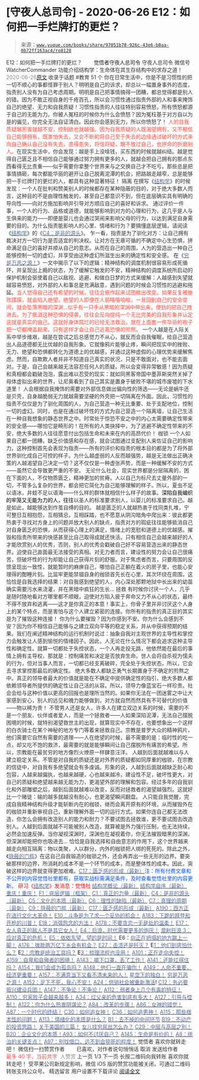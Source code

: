 # [守夜人总司令] - 2020-06-26 E12：如何把一手烂牌打的更烂？

> 来源：[`www.yuque.com/books/share/97051b78-926c-43e6-b0aa-0b72ff163ac4/ro8128`](https://www.yuque.com/books/share/97051b78-926c-43e6-b0aa-0b72ff163ac4/ro8128)

<ne-p id="520f42f3293818f927861ebbd5b15da4_p_0" data-lake-id="520f42f3293818f927861ebbd5b15da4_p_0"><ne-text id="u2ffef895" style="color: rgb(51, 51, 51);">E12：如何把一手烂牌打的更烂？</ne-text></ne-p> <ne-p id="26d530f93d53167da0915c6ac33c67b6" data-lake-id="26d530f93d53167da0915c6ac33c67b6"><ne-text id="uebff04a2" ne-fontsize="12" style="color: rgb(255, 255, 255);">原创</ne-text><ne-text id="u493d809e" ne-fontsize="14">觉悟者</ne-text><ne-text id="u1d454cb6" ne-fontsize="14">守夜人总司令</ne-text></ne-p> <ne-p id="d237c13cbbf372ae0583deb6ef297280" data-lake-id="d237c13cbbf372ae0583deb6ef297280"><ne-text id="uc40ad9ff" ne-fontsize="14" ne-bold="true" style="color: rgb(51, 51, 51);">守夜人总司令</ne-text></ne-p> <ne-p id="ef9c1bce7e122af00e29d48ceeb69e83" data-lake-id="ef9c1bce7e122af00e29d48ceeb69e83"><ne-text id="ud6b98da4" ne-fontsize="14" style="color: rgb(51, 51, 51);">微信号</ne-text><ne-text id="ufdb0fd83" ne-fontsize="14" style="color: rgb(51, 51, 51);">WatcherCommander</ne-text></ne-p> <ne-p id="a08db2b0f8eaffcc9136f66b5f3ac556" data-lake-id="a08db2b0f8eaffcc9136f66b5f3ac556"><ne-text id="u0cde5bbf" ne-fontsize="14" style="color: rgb(51, 51, 51);">功能介绍</ne-text><ne-text id="u5a9e6907" ne-fontsize="14" style="color: rgb(51, 51, 51);">结构学：生命体在其生存结构中的求存之道！</ne-text></ne-p> <ne-p id="d340e3f2d0b5c971a865fc77b40db104" data-lake-id="d340e3f2d0b5c971a865fc77b40db104"><ne-text id="u60d3caab" style="color: rgb(140, 140, 140);">2020-06-26</ne-text>[<ne-text id="u3b769590" ne-fontsize="14">原文</ne-text>](https://mp.weixin.qq.com/s?__biz=MzAxNDk1NjI2Mw==&mid=2247485371&idx=1&sn=8e848c21bdb42dbe2fb102617241b981&chksm=9b8a2433acfdad2560f3ff6bc23e4d9cee1b3ebd3e51aa48fa2b97224fe3303853cd6c664ee1&scene=27#wechat_redirect&cpage=198)</ne-p> <ne-p id="9dff2f069b770a86f97b2c652ac6459e" data-lake-id="9dff2f069b770a86f97b2c652ac6459e"><ne-text id="ua5a6f84b" style="color: rgb(51, 51, 51);">收录于话题</ne-text></ne-p> <ne-p id="0e8347fc63c71366c66dc044b9249332" data-lake-id="0e8347fc63c71366c66dc044b9249332"><ne-text id="u6bd2dec2" style="color: rgb(51, 51, 51);">#教育</ne-text></ne-p> <ne-p id="a0256524506ec19897b65014783acb22" data-lake-id="a0256524506ec19897b65014783acb22"><ne-text id="uc2bb428a" style="color: rgb(51, 51, 51);">51 个</ne-text></ne-p> <ne-p id="4f9dc3814e08738b30d12f734dad56e9" data-lake-id="4f9dc3814e08738b30d12f734dad56e9"><ne-text id="u966ca6d5" style="color: rgb(51, 51, 51);">你在日常生活中，你是不是习惯性的把一切不顺心的事都怪罪于别人？明明是自己的诉求，却总以一幅置身事外的态度，指责别人没有为自己考虑周期。明明是自己把事情搞得一团糟，都总觉得都是别人的错。因为不敢正视自身的千疮百孔，所以会习惯性通过指责外部的人和事来掩饰自己的绝望、无力和自我质疑！习惯性指责的人往往特别容易愤怒，所有愤怒都源于自己的无能为力。你被人冤枉的时候你为什么会愤怒？因为冤枉基于对方自以为是的偏见，你完全无法自证清白。因此你会感到无力，所以你愤怒了！</ne-text></ne-p> <ne-p id="b2fcc5decbe2fba471b47cf7d6ea07be" data-lake-id="b2fcc5decbe2fba471b47cf7d6ea07be"><ne-text id="u6cf97041" style="color: rgb(255, 76, 65);">人的自我质疑越厉害就越不安，控制欲也就越强。因为自我质疑的人既渴望拥有，又不相信自己能够拥有，既害怕失去，又会不断的将自己至于失去的边缘通过破坏的方式来向自己确认自己没有失去。患得患失，将信将疑，既不放过自己，也拼命的折磨别人。</ne-text><ne-text id="u2f7c2043" style="color: rgb(51, 51, 51);">在现实生活中，你会发现：越是手上没啥钱，买东西的时候就越纠结。越是觉得自己匮乏且不相信自己能够通过努力拥有更多的人，就越会把自己拥有的那点东西看得无比贵重——似乎需要你拿整个世界来与之交换自己才不吃亏。那些总是把事情搞砸，每次都能华丽的避开让自己脱离泥潭的机会，把路越走越窄，总是能够把一手烂牌打的更烂的人，都具有这种显著特征！</ne-text></ne-p> <ne-p id="65dcb416cb630ad93324e521d2fafd7f" data-lake-id="65dcb416cb630ad93324e521d2fafd7f"><ne-text id="uda657176" ne-bold="true" style="color: rgb(51, 51, 51);">隔离</ne-text></ne-p> <ne-p id="1c1c426360f6b9a7aaef54b88ae1cad9" data-lake-id="1c1c426360f6b9a7aaef54b88ae1cad9"><ne-text id="u355c7eac" style="color: rgb(51, 51, 51);">在撰写《</ne-text>[<ne-text id="ub03d39a2" style="color: rgb(87, 107, 149);">结构学</ne-text>](https://mp.weixin.qq.com/mp/appmsgalbum?action=getalbum&album_id=1318317199878225920&__biz=MzAxNDk1NjI2Mw==#wechat_redirect)<ne-text id="u8dae2a28" style="color: rgb(51, 51, 51);">》的时候发现：一个人在批判和赞美别人的时候都存在某种隐蔽的目的，对于绝大多数人而言，这种目的不是由理性触发的，甚至自己都意识不到，但在底层确实具有明确的导向性——向对方施加影响并引导对方顺应自己的喜好和诉求。</ne-text></ne-p> <ne-p id="ed785e2b0f44247a5f3284c73870c853" data-lake-id="ed785e2b0f44247a5f3284c73870c853"><ne-text id="uf67d977a" style="color: rgb(51, 51, 51);">通过评价一件事，一个人的行为、品格或道德，就能够影响到对方的心理和行为，这几乎是人与生俱来的能力——即便是婴儿也会通过哭闹来影响父母的行为，以达到满足自身需要的目的。为什么指责能影响人的心里、情绪和行为？要搞懂底层逻辑，请阅读</ne-text><ne-text id="u8950875c" style="color: rgb(0, 85, 0);">《</ne-text>[<ne-text id="u0b0866fc" style="color: rgb(87, 107, 149);">结构学</ne-text>](https://mp.weixin.qq.com/mp/appmsgalbum?action=getalbum&album_id=1318317199878225920&__biz=MzAxNDk1NjI2Mw==#wechat_redirect)<ne-text id="u5cb4b46b" style="color: rgb(0, 85, 0);">》</ne-text><ne-text id="u313991e0" style="color: rgb(51, 51, 51);">的《</ne-text>[<ne-text id="ud8928e15" style="color: rgb(87, 107, 149);">C4：是非的源头</ne-text>](http://mp.weixin.qq.com/s?__biz=MzAxNDk1NjI2Mw==&mid=2247485283&idx=1&sn=4f6374be824ea0fb148517f63cae7a95&chksm=9b8a24ebacfdadfd9bb865954cfc7b9621c1450b4c258506347b2201a04c6057c4119a1a0820&scene=21#wechat_redirect)<ne-text id="u1af860ed" style="color: rgb(51, 51, 51);">》。</ne-text></ne-p> <ne-p id="a615cc890d2fd4097367705a62efe8b7" data-lake-id="a615cc890d2fd4097367705a62efe8b7"><ne-text id="u273d9ac8" style="color: rgb(51, 51, 51);">乍一看，指责是为了驯化对方：让自己拥有裁决对方一切行为是否适宜的判决权。让对方在无章可循的不确定中心生恐惧，拼命满足自己的喜好并顺从自己的意志。从而在自己的周围，人为的营造出一种自己能够控制一切的虚幻，并享受由这种虚幻所滋生出来的确定性和安全感。</ne-text></ne-p> <ne-p id="f6a2361f66aa04a456b7ba798f3f6a22" data-lake-id="f6a2361f66aa04a456b7ba798f3f6a22"><ne-text id="u049ba089" style="color: rgb(11, 8, 96);">在</ne-text><ne-text id="ub8b9fcc6" style="color: rgb(51, 51, 51);">《</ne-text>[<ne-text id="u61969882" style="color: rgb(87, 107, 149);">穷是万恶之源！</ne-text>](http://mp.weixin.qq.com/s?__biz=MzAxNDk1NjI2Mw==&mid=2247483823&idx=1&sn=e54ebe9891b302dc0bf1815c76ccf8b7&chksm=9b8a2227acfdab31a05e273addd9159d4b8263d58d3c58bf214841c8189157519719c3427306&scene=21#wechat_redirect)<ne-text id="u63582666" style="color: rgb(51, 51, 51);">》一文中揭示了以下的逻辑：精神结构的调度机制很容易形成死循环，并呈现出上瘾的状态，为了缓解它触发的不安，精神结构的调度系统所启动的保护机制会驱使着自己以敌视、逃避、和做白日梦的方式来缓解：人越感到失望就越容易愤怒，对外部的人和事总是充满敌意，遇到问题的时候会习惯性的逃避和拖延。</ne-text><ne-text id="ufc648a7a" style="color: rgb(255, 76, 65);">当人觉得自己还有希望的时候，往往会振作起来试图做出改变。如果反复被挫败蹂躏，就会陷入绝望。绝望的人即便在人前嘻嘻哈哈，一旦回到自己的安全空间，就会坠落黑暗的深渊…似乎有一只手从黑暗的深渊中伸出来，使劲的把自己拽进去。为了抵消这种恐惧的侵袭，往往会反向提纯一个无比完美的自我形象并认定这就是真实的自己。这就好身体腐烂的已经无法救治，就在上面套一件华丽的袍子把一切都掩盖起来。只有这样才会让自己逃离恐惧的煎熬。</ne-text></ne-p> <ne-p id="8efc54ee40131d1f53e1f69525f09866" data-lake-id="8efc54ee40131d1f53e1f69525f09866"><ne-text id="u55a3874b" style="color: rgb(51, 51, 51);">一个人越是在人际关系中举步维艰，越是在尝试之后总感觉力不从心，就反而会自我催眠，给自己营造出人品道德都无比优越的自我形象。它就像鸦片能够止疼，瞬间把现实中的挫败、无力、绝望和恐惧都转化为道德上的优越感，并通过这种虚假的心理优势来缓解焦虑。然而，自欺欺人者并非不知道自己真实的状况，只是不敢面对，也不能去面对。于是，自己会越来越无法容忍任何人的质疑。所以会变得异常敏感！因为质疑和真相都会戳破泡泡，露出难以忍受的现实：就如同黑客帝国中墨菲斯突然关掉了母体虚拟出来的世界，让尼奥看到了自己其实是置身于破败不堪的城市废墟的下水道里！</ne-text></ne-p> <ne-p id="d85eab8d079b9c9e3987e29a492ae045" data-lake-id="d85eab8d079b9c9e3987e29a492ae045"><ne-text id="u269b665a" style="color: rgb(51, 51, 51);">人会根据自我掩饰的需要对外部信息做出偏向性的筛选——无论是蜗牛还是贝壳，自身越脆弱无力就越需要坚硬的外壳把一切隔离在外面。因此，习惯性的指责不仅仅是为了驯化周围的人，为自己营造一种无比重要、处于支配地位，控制一切的虚幻。同时，也是在通过破坏性的方式为自己营造一个隔离墙，让自己生活在一种自我想象的静态世界之中。时常处于惊恐不安之中的内心太需要确定性带来的安全感——哪怕它是畸形的！在所有的人类抉择中，为了逃避不确定性带来的不安，绝大多数的人往往愿意付出包括生命和未来在内的高昂代价！</ne-text></ne-p> <ne-p id="5dfec4b5184d3497d930d1a6238a2fd8" data-lake-id="5dfec4b5184d3497d930d1a6238a2fd8"><ne-text id="udf449a62" ne-bold="true" style="color: rgb(51, 51, 51);">枷锁</ne-text></ne-p> <ne-p id="726effb655a6ee5ddc4c1f969a11996b" data-lake-id="726effb655a6ee5ddc4c1f969a11996b"><ne-text id="u171dc46f" style="color: rgb(51, 51, 51);">一个人如果自己都一团糟，缺乏价值感和存在感，就会试图通过支配别人来佐证自己的影响力。这种控制首先会表现为指责——所有的评价和指责的根本目的都是为了将外部世界驯化成自己可控的样子。为什么越虚弱的人反而越强势，越是无法做出正确决策的人越渴望自己决定一切？这不仅仅是一种虚张声势，而是一种缓解不安的方式——虽然它会导致更严重的不安。</ne-text></ne-p> <ne-p id="5481a0f4c1df8539ff9e74c106ce9a73" data-lake-id="5481a0f4c1df8539ff9e74c106ce9a73"><ne-text id="u9a3d29bc" style="color: rgb(51, 51, 51);">无论什么社会，现实世界都是分层隔离的，困在下面的人，不仅物质匮乏，精神更加的贫瘠。人以自己为标尺去丈量外部的一切，不管多么复杂的世界，都会把它简化为自己能够理解的样子。所以，夏虫不足以语冰，井蛙不足以语海——什么样的群体就相信什么样子的故事。</ne-text><ne-text id="u854ddb46" style="color: rgb(0, 0, 0);">深陷自我编织的牢笼又无能为力的人，往往</ne-text><ne-text id="u0ac5c103" style="color: rgb(51, 51, 51);">以圣人的标准要求别人，以婴儿的标准要求自己。越是如此，越能够达到作茧自缚的目的。</ne-text></ne-p> <ne-p id="4c6872cdf0d904b0a553ba96e0eec884" data-lake-id="4c6872cdf0d904b0a553ba96e0eec884"><ne-text id="u9ae1101e" style="color: rgb(51, 51, 51);">越是匮乏的人就越热衷于找同类扎堆，宁可整日互相抱怨，互相猜忌，互相踩踏，也不愿意从阴沟暗角中爬出来：彼此都更热衷于寻找对方身上的问题并放大别人的缺点，指责对方的瑕疵往往能够抵消自己对自身匮乏的恐惧，从而获得心理上的满足，情绪上的宽慰和道德上的优越感。摧毁和指责所带来的快感甚至比自己取得成就还快活。只有相信自己会越来越好的人才能欣赏别人的优秀，否则，别人的优秀会戳破自己好不容易营造出来的静态世界。迫使自己直面最无法接受的真相。对无力者而言，建设性的努力会让自己很痛苦，但破坏性的行为却能让自己获得片刻的舒服。对于焦虑者而言，只要周围的反馈呈现出一致性，就能暂时的麻痹自己，哪怕自己正躺在着火的房子里，也能心安理得的酣睡片刻。比监牢更能禁锢自身的枷锁首先长在心里，其次环绕在周围，这恰恰是自我选择的结果：对自我感到绝望的人，内心深处那颗地狱中长出来的幼苗确实需要污水来浇灌，并在黑暗中疯狂的生长…</ne-text></ne-p> <ne-p id="b4be880cca2bf61393347a57fa726d59" data-lake-id="b4be880cca2bf61393347a57fa726d59"><ne-text id="u77489570" ne-bold="true" style="color: rgb(51, 51, 51);">拯救</ne-text></ne-p> <ne-p id="664969e52627b2cd52bedc044eb9e331" data-lake-id="664969e52627b2cd52bedc044eb9e331"><ne-text id="ud8bba660" style="color: rgb(51, 51, 51);">有时候你讨厌一个人，几乎是随时随地看对方哪里都不顺眼，迫使对方陷入疲于奔命又力不从心的状态，最终不得不放弃和逃离——这才是你真正的本意！事实上，你骨子里并非讨厌这个人身上的某个特点，而是害怕与这个人建立紧密的连接。你所有的指责的真正目的其实是为了摧毁这种连接！</ne-text></ne-p> <ne-p id="ecca68590c5204b851bc83021e82db6c" data-lake-id="ecca68590c5204b851bc83021e82db6c"><ne-text id="ud9186f02" style="color: rgb(51, 51, 51);">你为什么要摧毁？因为你感到不安。你为什么会感到不安？因为你不相信自己能够与之建立双向平等的稳定关系，并从中获得预期的结果。我们在阐述精神结构的运行机制时说过：抽象自我对主观世界的主导性和掌控力会触发让人感到愉悦的情绪因子。因此，人无论在什么情况下都会追求这种主导性和确定性。就算一切都处于失控状态，一个人再走投无路，他依然能在最后的事情上拥有主导权，那就是：控制痛苦和决定是否放弃生命。世人会将自杀视为懦夫的行为，但对当事人而言，一切都已经支离破碎，完全处于失控状态，所以，它会去寻求掌控那最后的确定性。</ne-text></ne-p> <ne-p id="04173f38ae782a7df043dcee2ceb9744" data-lake-id="04173f38ae782a7df043dcee2ceb9744"><ne-text id="uf5624dcb" style="color: rgb(51, 51, 51);">绝大多数人都缺乏勇气长期置身于不确定的煎熬之中。真正的领导者最大的价值就是能在不确定中提供确定性的指引，绝大多数人都依赖领导者所提供的确定性让自己活的从容。所以，领导力像蓝宝石一样珍贵。社会会给与这种价值以更高的回报也是理所当然的。如果你无法在一团迷雾之中让大家感到安心，别人的远见和魄力能够做到，对方就自然而然具有不可替代的价值——物以稀为贵！</ne-text></ne-p> <ne-p id="e6ac8154564f414a54c8d1a433576b06" data-lake-id="e6ac8154564f414a54c8d1a433576b06"><ne-text id="u6d4acb30" style="color: rgb(51, 51, 51);">不管男人还是女人，许多人在建立双边关系的时候，需要的不是一个朋友、伙伴或者爱人，而是一个拯救者——人如果深陷泥潭，无法自己摆脱困境的时候，就特别渴望救世主的出现，就算现实中不存在，也要想象出一个这样的白衣骑士在某个神秘的地方专门等着来拯救自己。宗教是普罗大众的精神鸦片，他们需要它自然有需要的道理——人在绝望的时候，最不需要的是：临时性的吃一点，却又吃不饱的救济，最需要的就是能够瞬间让自己摆脱所有痛苦的希望。所以，宗教能在最贫穷的地方像烈火燎原一样肆意汪洋。</ne-text></ne-p> <ne-p id="65916c62512ac108d9cf44b56c807b2e" data-lake-id="65916c62512ac108d9cf44b56c807b2e"><ne-text id="ud27263e9" style="color: rgb(51, 51, 51);">人越到后面就越难以与人建立稳定关系。不管是对自我的质疑还是对外界的质疑都如同厚重的枷锁，在宗教的信徒中，对自我有多绝望就会有多虔诚。形象的说，人越到后面就越缺乏耐心和包容，人越来越偏执，也越来越硬，心也越来越冷，建设性不足，破坏性更大，对自己的质疑和绝望越来越无能为力，更渴望外部的理解和包容。经过多年的自我驯化和外部雕塑之后，越到后面就越难以改变，反而对拯救者的渴望越强烈。这就好比一个赌徒：输的越多就越没有耐心，也更渴望瞬间翻盘。</ne-text></ne-p> <ne-p id="2efa8a6440f0cece30c0ccbcdc89b208" data-lake-id="2efa8a6440f0cece30c0ccbcdc89b208"><ne-text id="uff719f68" style="color: rgb(51, 51, 51);">人只能自我觉醒，完成自我精神结构升级才能斩断内在的枷锁，继而会离开原有的环境，从而摧毁外在的枷锁并重新审视自己，重新理解外面一切的运行方式。如果你连自己都无法改造，你怎么会拥有改造别人的能力和耐力？不要试图去拯救谁，更不要试图去改造别人。人越到后面就越不可能被别人改造，就算被是外力强行压制，也无法持续，必然会加速反弹。当你凝视深渊时，深渊也在凝视着你，你无法摧毁暗黑的深渊，但深渊却能把你也吸进去…</ne-text></ne-p> <ne-p id="3779d72ed8ac7773cf9df9dfc34f4651" data-lake-id="3779d72ed8ac7773cf9df9dfc34f4651"><ne-text id="ud2d7980d" style="color: rgb(51, 51, 51);">恰恰是自我选择和自由意志的作用下，这个世界越来越走向相互隔离：物以类聚，人以群分，内外的枷锁把人绑的死死的。除此之外，《</ne-text>[<ne-text id="u46e3c7a0" style="color: rgb(87, 107, 149);">隐蔽的门槛</ne-text>](http://mp.weixin.qq.com/s?__biz=MzAxNDk1NjI2Mw==&mid=2247485348&idx=1&sn=ff97eada6a187dc249bda43b3b1b6322&chksm=9b8a242cacfdad3a56345ecbfec34c4b29ae50e2c9b8b8e59e501c899390f434f72ae3d6ad87&scene=21#wechat_redirect)<ne-text id="u05cf8365" style="color: rgb(51, 51, 51);">》在这自己自我锻造的枷锁之外，还会再弄出一些无形的边界。要突破那样的边界，所消耗的成本不是一个环节的成本，而是整体性的成本。因此，突破这样的边界就变得更加艰难。</ne-text>[<ne-text id="ufa5c0e10" style="color: rgb(87, 107, 149);">C17：匮乏感的形成（最新）</ne-text>](http://mp.weixin.qq.com/s?__biz=MzAxNDk1NjI2Mw==&mid=2247485308&idx=1&sn=8e74bfdbda23fb78a502fd60d45f29ef&chksm=9b8a24f4acfdade2b302355ea435f49770e221a7e015a1821f985905faabfa7e2941d6c8d14b&scene=21#wechat_redirect)</ne-p><ne-p id="984280ca90ca446ba8c6673928e0ca4f" data-lake-id="984280ca90ca446ba8c6673928e0ca4f"><ne-text id="u42aa154b" style="color: rgb(0, 82, 255);">注：</ne-text><ne-text id="u523baf62" style="color: rgb(0, 82, 255);">所有付费文章和不公开的内容觉悟社里都有，获取实战标需满足条件，及时查看觉悟社里的内容更新。</ne-text></ne-p> <ne-p id="05d5f4d6c885f97cecece0cdd14eb44f" data-lake-id="05d5f4d6c885f97cecece0cdd14eb44f" ne-alignment="center"><ne-text id="u4f51cd5b" style="color: rgb(255, 0, 0);">研习《</ne-text>[<ne-text id="u52f832dc" style="color: rgb(87, 107, 149);">结构学</ne-text>](https://mp.weixin.qq.com/mp/appmsgalbum?action=getalbum&album_id=1318317199878225920&__biz=MzAxNDk1NjI2Mw==#wechat_redirect)<ne-text id="uc661e8b9" style="color: rgb(255, 0, 0);">》发消息</ne-text><ne-text id="u8cb35992" ne-bold="true" style="color: rgb(255, 0, 0);">：觉悟社</ne-text></ne-p>  <ne-p id="e277734680914abbd5c3b9a6b8281a44" data-lake-id="e277734680914abbd5c3b9a6b8281a44" ne-alignment="center"><ne-card data-card-name="image" data-card-type="inline" id="jsyDi" data-event-boundary="card" style="color: rgb(51, 51, 51);"><ne-p id="f4af0bb605860a0abaa0a68eb06f13ce" data-lake-id="f4af0bb605860a0abaa0a68eb06f13ce">[<ne-text id="u2031d774" style="color: rgb(87, 107, 149);">结构学概论（最新）</ne-text>](http://mp.weixin.qq.com/s?__biz=MzAxNDk1NjI2Mw==&mid=2247485167&idx=1&sn=d5e962eff4a8e9770c83bc87d19d07f3&chksm=9b8a2567acfdac7154f7a62996dca874e5d186b44f3d120dcb633760318788c42d304e325313&scene=21#wechat_redirect)</ne-p> <ne-p id="cb07b24b5df69db50abf2804de593403" data-lake-id="cb07b24b5df69db50abf2804de593403">[<ne-text id="u3e58d5e1" style="color: rgb(87, 107, 149);">结构学自序（最新）</ne-text>](http://mp.weixin.qq.com/s?__biz=MzAxNDk1NjI2Mw==&mid=2247485327&idx=1&sn=5a8c9a6499c84e1c3129ca7cb41e0ac7&chksm=9b8a2407acfdad112471c12c6b86e4e914116dbb6d6588fa726a72e0aafa01d9c1b9fd24a738&scene=21#wechat_redirect)</ne-p> <ne-p id="bcffecf0442263bc8d46faedacb925cd" data-lake-id="bcffecf0442263bc8d46faedacb925cd">[<ne-text id="u6f859e29" style="color: rgb(87, 107, 149);">重庆！重庆！</ne-text>](http://mp.weixin.qq.com/s?__biz=MzAxNDk1NjI2Mw==&mid=2247485354&idx=1&sn=331128611c478feede60317e963239a5&chksm=9b8a2422acfdad3448a9bcc0f9745f4367028e8a9b0a307f7c01c2690c398560a4be5e43492c&scene=21#wechat_redirect)</ne-p> <ne-p id="26c6b396ffedb5cc1fff116b588dab43" data-lake-id="26c6b396ffedb5cc1fff116b588dab43">[<ne-text id="u3e80feea" style="color: rgb(87, 107, 149);">F1：底层逻辑（框架）</ne-text>](http://mp.weixin.qq.com/s?__biz=MzAxNDk1NjI2Mw==&mid=2247485072&idx=1&sn=83d919c9e3bf71d25978a97c8d4c8aa6&chksm=9b8a2518acfdac0ea8a0f84382cc7c0a26d1ac3664d76c6365aee67ac4ebcac1bf280c060249&scene=21#wechat_redirect)</ne-p> <ne-p id="deb2926cd77648340790165451406161" data-lake-id="deb2926cd77648340790165451406161">[<ne-text id="ub3f0b2e0" style="color: rgb(87, 107, 149);">C1：真正的力量（最新）</ne-text>](http://mp.weixin.qq.com/s?__biz=MzAxNDk1NjI2Mw==&mid=2247485209&idx=1&sn=d7b335d2c9632363c72de85ce7834b3e&chksm=9b8a2491acfdad87ae308d74534ec4def57980a2b1db88ffe56ac03e4d76ea55e7eab2343097&scene=21#wechat_redirect)</ne-p> <ne-p id="3784d4a2e90c3e87e363b2806daa080e" data-lake-id="3784d4a2e90c3e87e363b2806daa080e">[<ne-text id="uf6bcf8f1" style="color: rgb(87, 107, 149);">C4：是非的源头（最新）</ne-text>](http://mp.weixin.qq.com/s?__biz=MzAxNDk1NjI2Mw==&mid=2247485283&idx=1&sn=4f6374be824ea0fb148517f63cae7a95&chksm=9b8a24ebacfdadfd9bb865954cfc7b9621c1450b4c258506347b2201a04c6057c4119a1a0820&scene=21#wechat_redirect)</ne-p> <ne-p id="2a7652efe746a505788fa38863a4dc51" data-lake-id="2a7652efe746a505788fa38863a4dc51">[<ne-text id="u4179a07b" style="color: rgb(87, 107, 149);">C5：文化的本质（最新）</ne-text>](http://mp.weixin.qq.com/s?__biz=MzAxNDk1NjI2Mw==&mid=2247485176&idx=1&sn=edd2d2664617b856f73da27471529eb6&chksm=9b8a2570acfdac66a9ad0160a17afd9e23a687bc0be9b7517602aaf3fa126c5d785bcead0da7&scene=21#wechat_redirect)</ne-p> <ne-p id="48faf3d0aac73eb489d8f9fa6ef737e2" data-lake-id="48faf3d0aac73eb489d8f9fa6ef737e2">[<ne-text id="u8081796e" style="color: rgb(87, 107, 149);">C6：理性的缺陷（最新）</ne-text>](http://mp.weixin.qq.com/s?__biz=MzAxNDk1NjI2Mw==&mid=2247485088&idx=1&sn=dc240d68dabbc3fbaa9897c63128e439&chksm=9b8a2528acfdac3e2ed7d1fff93035fb458ffdde98085ac6cfcd64bd53c9b8492733341b88ca&scene=21#wechat_redirect)</ne-p> <ne-p id="99d4d3c3b3ebcbb49cb1e25890da079e" data-lake-id="99d4d3c3b3ebcbb49cb1e25890da079e">[<ne-text id="ucf6d9dc4" style="color: rgb(87, 107, 149);">C7：真理的周期（最新）</ne-text>](http://mp.weixin.qq.com/s?__biz=MzAxNDk1NjI2Mw==&mid=2247485125&idx=1&sn=724eac40812de46a36c36a423d100223&chksm=9b8a254dacfdac5b81e40465e73885bad2944e5115cd3c3fd5564b139fff62d8d15465bdc614&scene=21#wechat_redirect)</ne-p> <ne-p id="6f5b80227e7dba651593631dfdb4196c" data-lake-id="6f5b80227e7dba651593631dfdb4196c">[<ne-text id="u68968a29" style="color: rgb(87, 107, 149);">C9：隐蔽的门槛（最新）</ne-text>](http://mp.weixin.qq.com/s?__biz=MzAxNDk1NjI2Mw==&mid=2247485348&idx=1&sn=ff97eada6a187dc249bda43b3b1b6322&chksm=9b8a242cacfdad3a56345ecbfec34c4b29ae50e2c9b8b8e59e501c899390f434f72ae3d6ad87&scene=21#wechat_redirect)</ne-p> <ne-p id="681bacc0f0712440809b692e18fd2f9a" data-lake-id="681bacc0f0712440809b692e18fd2f9a">[<ne-text id="u366e67db" style="color: rgb(87, 107, 149);">C17：匮乏感的形成（最新）</ne-text>](http://mp.weixin.qq.com/s?__biz=MzAxNDk1NjI2Mw==&mid=2247485308&idx=1&sn=8e74bfdbda23fb78a502fd60d45f29ef&chksm=9b8a24f4acfdade2b302355ea435f49770e221a7e015a1821f985905faabfa7e2941d6c8d14b&scene=21#wechat_redirect)</ne-p> <ne-p id="a24041becc91764c03aef09eea92156c" data-lake-id="a24041becc91764c03aef09eea92156c">[<ne-text id="u9018f3ae" style="color: rgb(87, 107, 149);">A190：西方正在进行文化大革命！</ne-text>](http://mp.weixin.qq.com/s?__biz=MzAxNDk1NjI2Mw==&mid=2247485331&idx=1&sn=558944607b02c21c1d19819560a92216&chksm=9b8a241bacfdad0d370df183e0c0e2f7cb477f8e0d21201ead36272ed6f3a250db0ea2ecdd63&scene=21#wechat_redirect)</ne-p> <ne-p id="8e9b817330939ac1dbe8cc07df6e89bd" data-lake-id="8e9b817330939ac1dbe8cc07df6e89bd">[<ne-text id="ud61fe4ad" style="color: rgb(87, 107, 149);">E10：斗争是为了求一个妥协的机会！</ne-text>](http://mp.weixin.qq.com/s?__biz=MzAxNDk1NjI2Mw==&mid=2247485297&idx=1&sn=d06c2667afc73cb3b30751c8c8b48c85&chksm=9b8a24f9acfdadef0cc300303172135b5f2a5fa91217cb83c315af0116ece2a3162af0edd7b0&scene=21#wechat_redirect)</ne-p> <ne-p id="b2f3e96d5c6704fdba5aa528ecbda9fc" data-lake-id="b2f3e96d5c6704fdba5aa528ecbda9fc">[<ne-text id="u45485a3a" style="color: rgb(87, 107, 149);">A183：下跪的拜登和开枪的川普！</ne-text>](http://mp.weixin.qq.com/s?__biz=MzAxNDk1NjI2Mw==&mid=2247485291&idx=1&sn=fcdffdc41b81434b5df4b09c2fb78a3d&chksm=9b8a24e3acfdadf5e4848a00056daee21f08002b0f274c89240a509b73166b63195b2c2ddb00&scene=21#wechat_redirect)</ne-p> <ne-p id="23a2000bc8ef33e7eaa811b262f4185f" data-lake-id="23a2000bc8ef33e7eaa811b262f4185f">[<ne-text id="u7c48c149" style="color: rgb(87, 107, 149);">E18：消弭怨念的方法！</ne-text>](http://mp.weixin.qq.com/s?__biz=MzAxNDk1NjI2Mw==&mid=2247485272&idx=1&sn=5974fe499668549cf897e697c2716173&chksm=9b8a24d0acfdadc6c65786fe619d471ee059f263a80daaebc3e6e2f0217bab5975b39814c105&scene=21#wechat_redirect)</ne-p> <ne-p id="b6f83b15117d3190f4a715c3b0ebbacc" data-lake-id="b6f83b15117d3190f4a715c3b0ebbacc">[<ne-text id="u1424fe65" style="color: rgb(87, 107, 149);">A178：不要贪恋一无是处的温柔！</ne-text>](http://mp.weixin.qq.com/s?__biz=MzAxNDk1NjI2Mw==&mid=2247485259&idx=1&sn=c46eb58cf71fc316608279b1e10828b8&chksm=9b8a24c3acfdadd57781ee9631cc06ed50551cc15141d155f54fa20dcf69c653825673104680&scene=21#wechat_redirect)</ne-p> <ne-p id="17bd85230b12c956761d5efc6c89da46" data-lake-id="17bd85230b12c956761d5efc6c89da46">[<ne-text id="u090ecd42" style="color: rgb(87, 107, 149);">E17：女人真正的敌人不是其它女人！</ne-text>](http://mp.weixin.qq.com/s?__biz=MzAxNDk1NjI2Mw==&mid=2247485246&idx=1&sn=e0a9e2bac3f9bc5122895e854b7d597a&chksm=9b8a24b6acfdada017380e476dc7faaf80b57b95b2bb8eb7b8ab61d0b04f5dd46850f7af81e3&scene=21#wechat_redirect)</ne-p> <ne-p id="b05d4ef775474899a10e66a2772f98e3" data-lake-id="b05d4ef775474899a10e66a2772f98e3">[<ne-text id="uef5ccca9" style="color: rgb(87, 107, 149);">E4：后浪，时代需要更多的炮灰！</ne-text>](http://mp.weixin.qq.com/s?__biz=MzAxNDk1NjI2Mw==&mid=2247485174&idx=1&sn=e3a702db58f3c2ec0d06b89f8435c73a&chksm=9b8a257eacfdac680d37903d2d05385f5c9401c189321cc109c96b1063e9753c8498d1553f72&scene=21#wechat_redirect)</ne-p> <ne-p id="542d5c4c1a58d44e6832c88008e8e0a5" data-lake-id="542d5c4c1a58d44e6832c88008e8e0a5">[<ne-text id="u2e830477" style="color: rgb(87, 107, 149);">潜射巨浪 3：应对真正的危机！</ne-text>](http://mp.weixin.qq.com/s?__biz=MzAxNDk1NjI2Mw==&mid=2247485199&idx=1&sn=aba0a12dad3ec2d04e267645968b7cb1&chksm=9b8a2487acfdad910b880c358c1f6754e5ba01eb7eadfe70b45c2d1c9ec161d20151df4b1f2e&scene=21#wechat_redirect)</ne-p> <ne-p id="649f55eeb352c12a48b20c6c79c48088" data-lake-id="649f55eeb352c12a48b20c6c79c48088">[<ne-text id="ub3b3d7ad" style="color: rgb(87, 107, 149);">E5：依依东望，望的是时间！</ne-text>](http://mp.weixin.qq.com/s?__biz=MzIzMDYwOTM0Mg==&mid=2247483860&idx=1&sn=b5b01ae82ff764ce2806251e3f2a809f&chksm=e8b19905dfc61013607735eb7782299c9a4d7a39a8b15a7b46182ef20eda3ffe9f6ed6337e1f&scene=21#wechat_redirect)</ne-p> <ne-p id="4f433f4708a4a67bff925b7682f41ebf" data-lake-id="4f433f4708a4a67bff925b7682f41ebf"><ne-text id="ue96e5e57" style="color: rgb(51, 51, 51);">E6：</ne-text>[<ne-text id="u5ffe02f2" style="color: rgb(87, 107, 149);">向正在坍塌的地方踹上一脚！</ne-text>](http://mp.weixin.qq.com/s?__biz=MzAxNDk1NjI2Mw==&mid=2247483789&idx=1&sn=5e44b7b524c3dc4bb7705f49ed0a44a3&chksm=9b8a2205acfdab139e4b1d44ef6702b09c9fbf79505340205d13fbdaa33207a997f54bee0e97&scene=21#wechat_redirect)</ne-p> <ne-p id="402e1b6fda1857e637627f54a6c1a5b5" data-lake-id="402e1b6fda1857e637627f54a6c1a5b5">[<ne-text id="uf7ea4c19" style="color: rgb(87, 107, 149);">A176：拨款两万亿下乡会有机会？</ne-text>](http://mp.weixin.qq.com/s?__biz=MzAxNDk1NjI2Mw==&mid=2247485240&idx=1&sn=105505b186556162978e3785d2dd97fe&chksm=9b8a24b0acfdada68d2d4ae346498a4c602387990d855088978737809b953d7e368be83a4836&scene=21#wechat_redirect)</ne-p> <ne-p id="939ca132488164afc4d23bca65083bcc" data-lake-id="939ca132488164afc4d23bca65083bcc">[<ne-text id="u33aa4d8a" style="color: rgb(87, 107, 149);">E27：击溃还是歼灭？</ne-text>](http://mp.weixin.qq.com/s?__biz=MzAxNDk1NjI2Mw==&mid=2247485068&idx=1&sn=2b373ea4eefcf1b09885327f1a71579c&chksm=9b8a2504acfdac128793e9562414dc6898813182021afefdb73c3ea788e0a998af0ed02fe173&scene=21#wechat_redirect)</ne-p> <ne-p id="69dfef14ad55d199a69ffb3112d078d9" data-lake-id="69dfef14ad55d199a69ffb3112d078d9"><ne-text id="ua3972c77" style="color: rgb(11, 1, 20);">E</ne-text>[<ne-text id="u66c1ba34" style="color: rgb(87, 107, 149);">1：他们到底怕什么？</ne-text>](http://mp.weixin.qq.com/s?__biz=MzAxNDk1NjI2Mw==&mid=2247483898&idx=1&sn=1b0a50386e9e89d2750dec717236f0aa&chksm=9b8a2272acfdab64235b35ee5e91b8cac6172144207251636e1345fc570aa1601f59eff7f442&scene=21#wechat_redirect)</ne-p> <ne-p id="ff26d67c5d5812f49f046e55dfeabcfe" data-lake-id="ff26d67c5d5812f49f046e55dfeabcfe"><ne-text id="ue1186a12" style="color: rgb(11, 1, 20);">E</ne-text>[<ne-text id="u5b970b88" style="color: rgb(87, 107, 149);">2：宗教是统治工具吗？</ne-text>](http://mp.weixin.qq.com/s?__biz=MzAxNDk1NjI2Mw==&mid=2247483901&idx=1&sn=f5d9f8c7bd84370c79adae921351e813&chksm=9b8a2275acfdab63fde093d76ff82e01d0e2fd43ea675f77fd17fd51a15873d4d10499f5338d&scene=21#wechat_redirect)</ne-p> <ne-p id="a49bd7d78e8332b2fe7bbe6d9537f0fb" data-lake-id="a49bd7d78e8332b2fe7bbe6d9537f0fb"><ne-text id="u2434f167" style="color: rgb(11, 1, 20);">E</ne-text>[<ne-text id="u1ff7a14f" style="color: rgb(87, 107, 149);">3：梳理流程也没用！</ne-text>](http://mp.weixin.qq.com/s?__biz=MzAxNDk1NjI2Mw==&mid=2247483989&idx=1&sn=ee70dacfd980f041379d91ae947ece44&chksm=9b8a21ddacfda8cb28bf62d6f53531e8a8ebce2de96396e50ec7e7e144fffe502ec6faee3415&scene=21#wechat_redirect)</ne-p> <ne-p id="8c4e197b1015c62392a6f26ac5836242" data-lake-id="8c4e197b1015c62392a6f26ac5836242">[<ne-text id="uaa2c5dd8" style="color: rgb(87, 107, 149);">A101：正在走向失控！</ne-text>](http://mp.weixin.qq.com/s?__biz=MzAxNDk1NjI2Mw==&mid=2247485118&idx=1&sn=f80e8cdc785582325fe732a34ada1752&chksm=9b8a2536acfdac20e341884248b172b0c0ca910540223ab60c7625fdc0de2a03975d780ea2ab&scene=21#wechat_redirect)</ne-p> <ne-p id="d6048307f71e6f4366298ab68cd76b3d" data-lake-id="d6048307f71e6f4366298ab68cd76b3d">[<ne-text id="u51b1337c" style="color: rgb(87, 107, 149);">A159：自卑和自傲者的困境！</ne-text>](http://mp.weixin.qq.com/s?__biz=MzAxNDk1NjI2Mw==&mid=2247485153&idx=1&sn=99a5e1a0d2bc95424798e904714bb8ed&chksm=9b8a2569acfdac7f12a09d0ba6950a2e5cbca5ef6cfb03e91d5fb787d1c52c709ffa01024784&scene=21#wechat_redirect)</ne-p> <ne-p id="528330c713eab8c98ae8e3d0a6d86b87" data-lake-id="528330c713eab8c98ae8e3d0a6d86b87">[<ne-text id="u76d9a669" style="color: rgb(87, 107, 149);">A143：摘下口罩，丢了工作！</ne-text>](http://mp.weixin.qq.com/s?__biz=MzAxNDk1NjI2Mw==&mid=2247485056&idx=1&sn=eff9f05bcad84a7ccd397ebaacde4055&chksm=9b8a2508acfdac1eb18a04ce52aef698f8e4da804261fd1f75930aa5e7c3fbe50806b0077542&scene=21#wechat_redirect)</ne-p> <ne-p id="9870fee923824daa50e0ca49a1a46a97" data-lake-id="9870fee923824daa50e0ca49a1a46a97">[<ne-text id="u52453f44" style="color: rgb(87, 107, 149);">A141：还能扛得住吗？</ne-text>](http://mp.weixin.qq.com/s?__biz=MzAxNDk1NjI2Mw==&mid=2247485046&idx=1&sn=d7a96fb55a2d572e99346b475818fe95&chksm=9b8a25feacfdace8ee0ac46509e45dc495a8d28b9f12f2acfe6d96d87cf87b8d8fb887b6e6fa&scene=21#wechat_redirect)</ne-p> <ne-p id="a525f503b8e0d47122be774a2729447a" data-lake-id="a525f503b8e0d47122be774a2729447a">[<ne-text id="u251038d8" style="color: rgb(87, 107, 149);">A154：我们会成为孤岛吗？</ne-text>](http://mp.weixin.qq.com/s?__biz=MzAxNDk1NjI2Mw==&mid=2247485133&idx=1&sn=f0da94e06adf2e02d479952851fe28eb&chksm=9b8a2545acfdac5355c2d105123de29322b07b417f2923aa9d8e5ee9e2ba86a65fe31a2b3a0a&scene=21#wechat_redirect)</ne-p> <ne-p id="4955fc3f44c361b816f784f5ba13f0a0" data-lake-id="4955fc3f44c361b816f784f5ba13f0a0">[<ne-text id="u705ec5a4" style="color: rgb(87, 107, 149);">A148：他们一直在骗你！</ne-text>](http://mp.weixin.qq.com/s?__biz=MzAxNDk1NjI2Mw==&mid=2247485104&idx=1&sn=95439802cbeb1e42c406b5db1506d630&chksm=9b8a2538acfdac2e0f18661179a39a4ac262d1621e470595a57d660561c5dab9f0a895564fcc&scene=21#wechat_redirect)</ne-p> <ne-p id="49af73b85afba608348faba3cdd12e34" data-lake-id="49af73b85afba608348faba3cdd12e34">[<ne-text id="u849626b3" style="color: rgb(87, 107, 149);">A149：人命不重要，经济更重要！</ne-text>](http://mp.weixin.qq.com/s?__biz=MzAxNDk1NjI2Mw==&mid=2247485108&idx=1&sn=3fab85fd661e063fa5b16c9fd8d85eff&chksm=9b8a253cacfdac2af43b37c34ffc673a5f4ca2e25b9580fa8a220c3c2bdc90e2f8cdf630c86c&scene=21#wechat_redirect)</ne-p> <ne-p id="e9c7df3c075698c2662e4c971344bdf4" data-lake-id="e9c7df3c075698c2662e4c971344bdf4">[<ne-text id="u98a568dd" style="color: rgb(87, 107, 149);">A157：不满意当下又看不清未来的人！</ne-text>](http://mp.weixin.qq.com/s?__biz=MzAxNDk1NjI2Mw==&mid=2247485147&idx=1&sn=0671d93b35a4a8f514605c81a82c61fa&chksm=9b8a2553acfdac45978c046ae293899ecf920780d9cc3f7adedc6e42b7d516754a7aeeb6aa8d&scene=21#wechat_redirect)</ne-p> <ne-p id="7971a432c7bc666073338db77533a30d" data-lake-id="7971a432c7bc666073338db77533a30d">[<ne-text id="u667940c7" style="color: rgb(87, 107, 149);">星空下的独白！</ne-text>](http://mp.weixin.qq.com/s?__biz=MzAxNDk1NjI2Mw==&mid=2247484550&idx=1&sn=fa82f3305cc05c03bebea3852dd822b6&chksm=9b8a270eacfdae181964706c9ba3ccde2a315f3f6e21011f6296b060e0e14384ad0485da97f9&scene=21#wechat_redirect)</ne-p> <ne-p id="1955d96781cae7d3805d0a89691e71ce" data-lake-id="1955d96781cae7d3805d0a89691e71ce">[<ne-text id="ud8c4d741" style="color: rgb(87, 107, 149);">穷是万恶之源！</ne-text>](http://mp.weixin.qq.com/s?__biz=MzAxNDk1NjI2Mw==&mid=2247483823&idx=1&sn=e54ebe9891b302dc0bf1815c76ccf8b7&chksm=9b8a2227acfdab31a05e273addd9159d4b8263d58d3c58bf214841c8189157519719c3427306&scene=21#wechat_redirect)</ne-p> <ne-p id="929d41e1d8404c2dbcf1c8dcb9049ddd" data-lake-id="929d41e1d8404c2dbcf1c8dcb9049ddd">[<ne-text id="u936efce8" style="color: rgb(87, 107, 149);">A152：足下不死，我心不安！</ne-text>](http://mp.weixin.qq.com/s?__biz=MzAxNDk1NjI2Mw==&mid=2247485129&idx=1&sn=4e54449e04c82de033b1d08b62909fac&chksm=9b8a2541acfdac57a7415beb4d029e9ebb531a4dba524a2bfae39feb00516ac2a9bcd93a2af1&scene=21#wechat_redirect)</ne-p> <ne-p id="6b98a1787e0c04d6e4651678927b09c6" data-lake-id="6b98a1787e0c04d6e4651678927b09c6">[<ne-text id="ude3d2510" style="color: rgb(87, 107, 149);">A24：供销社会被重新激活</ne-text>](http://mp.weixin.qq.com/s?__biz=MzAxNDk1NjI2Mw==&mid=2247484249&idx=1&sn=b8af24c3440b291292b1ed4eddfcfaec&chksm=9b8a20d1acfda9c79045cf72415a403a655fcbcc03483c9b2970fd289e28f7c18a998142039c&scene=21#wechat_redirect)<ne-text id="ud31870b8" style="color: rgb(11, 1, 20);">!</ne-text></ne-p> <ne-p id="cd3c49473b3a2be132745265cdb692e7" data-lake-id="cd3c49473b3a2be132745265cdb692e7">[<ne-text id="u2cb8b38c" style="color: rgb(87, 107, 149);">C12：务必要振兴建设兵团！</ne-text>](http://mp.weixin.qq.com/s?__biz=MzAxNDk1NjI2Mw==&mid=2247484193&idx=1&sn=88c86597191d0c97a411f9ea6f7b7c5d&chksm=9b8a20a9acfda9bfae819e8e42531fe6d523dd244ef0fc0c0787ab812540108c181f7ec2ffa9&scene=21#wechat_redirect)</ne-p> <ne-p id="4d08e3f626867c5d68fe139069bd27d4" data-lake-id="4d08e3f626867c5d68fe139069bd27d4">[<ne-text id="u642927f6" style="color: rgb(87, 107, 149);">A147：不争论！不争论！</ne-text>](http://mp.weixin.qq.com/s?__biz=MzAxNDk1NjI2Mw==&mid=2247485096&idx=1&sn=5e5f8668239146507240a8ca9bd3129c&chksm=9b8a2520acfdac36b0d7f692c488c41a5d80872b7cc85c03cb728e2ecd09622cc02afbaee1e6&scene=21#wechat_redirect)</ne-p> <ne-p id="a92f8146606fa04d95032ab4ee01a0e7" data-lake-id="a92f8146606fa04d95032ab4ee01a0e7">[<ne-text id="u4883d5d9" style="color: rgb(87, 107, 149);">A112：弱者身上几个有毒的特征！</ne-text>](http://mp.weixin.qq.com/s?__biz=MzAxNDk1NjI2Mw==&mid=2247484903&idx=1&sn=609b7c81f10207eea8bcccbe35aa61b6&chksm=9b8a266facfdaf790a328ee9eca9d05f95ce939b69b2e4c1fcaacd63470bd79c44d03caeb00c&scene=21#wechat_redirect)</ne-p> <ne-p id="8e8176a42359ada41131bcb8b550e122" data-lake-id="8e8176a42359ada41131bcb8b550e122">[<ne-text id="u9e9d70f8" style="color: rgb(87, 107, 149);">A110：穷家败子会越来越多！</ne-text>](http://mp.weixin.qq.com/s?__biz=MzAxNDk1NjI2Mw==&mid=2247484897&idx=1&sn=84e1c8a85eb385c04f400095d47d55eb&chksm=9b8a2669acfdaf7f7a431a12c057023ae123aaa855b0f9d48a98c21eae27788632beb60765c9&scene=21#wechat_redirect)</ne-p> <ne-p id="3a6b24ac1815e0e0c0be564d3936dbae" data-lake-id="3a6b24ac1815e0e0c0be564d3936dbae">[<ne-text id="u9f4ac9d0" style="color: rgb(87, 107, 149);">A34：烂父亲的危害到底有多大！</ne-text>](http://mp.weixin.qq.com/s?__biz=MzIzMDYwOTM0Mg==&mid=2247483986&idx=1&sn=984fbf5e696f7a3f34f25dcf93037cea&chksm=e8b19a83dfc61395d629a54503920505c42a73a62b9e72308ed4ea0d66c509ca66a1a3138ea5&scene=21#wechat_redirect)</ne-p> <ne-p id="8322f1408f7146ab4c9d4f39985d38a2" data-lake-id="8322f1408f7146ab4c9d4f39985d38a2">[<ne-text id="u9bcc7448" style="color: rgb(87, 107, 149);">A127：引导与控制！</ne-text>](http://mp.weixin.qq.com/s?__biz=MzAxNDk1NjI2Mw==&mid=2247484979&idx=1&sn=f399f00523a8dd5cafe7c0636121333e&chksm=9b8a25bbacfdacad35d6b31ea6500e76fc161c3dd8e789aacdc1284bedcdcaf57570dd6f6261&scene=21#wechat_redirect)</ne-p> <ne-p id="a346449ebe4d5cb989063bab53f91999" data-lake-id="a346449ebe4d5cb989063bab53f91999">[<ne-text id="u6d8b9d72" style="color: rgb(87, 107, 149);">A122：你为什么热衷阴谋论？</ne-text>](http://mp.weixin.qq.com/s?__biz=MzAxNDk1NjI2Mw==&mid=2247484960&idx=1&sn=f04b2971f7e664f0ab903a6a9ffab5dd&chksm=9b8a25a8acfdacbecd85fb722d9e401e6b748a28498b75da9489af10d9cf69916bf473c72a7b&scene=21#wechat_redirect)</ne-p> <ne-p id="681b63e71fb331599625223d72f73cfe" data-lake-id="681b63e71fb331599625223d72f73cfe">[<ne-text id="u64dc0f60" style="color: rgb(87, 107, 149);">A84：改革的步骤！</ne-text>](http://mp.weixin.qq.com/s?__biz=MzIzMDYwOTM0Mg==&mid=2247484098&idx=1&sn=8a28fd5dce47b485ed38e4f3cfdb7d05&chksm=e8b19a13dfc61305fde13511d297aa1d6b59184825c7998f338e7d5f36742e3c06c717d78fe8&scene=21#wechat_redirect)</ne-p> <ne-p id="a0299285eb2f71413c760dbc861718cc" data-lake-id="a0299285eb2f71413c760dbc861718cc">[<ne-text id="uf75c3436" style="color: rgb(87, 107, 149);">A86：女神的错觉！</ne-text>](http://mp.weixin.qq.com/s?__biz=MzAxNDk1NjI2Mw==&mid=2247484733&idx=1&sn=fab22e8ab3f80b78dab3d4e2e2716bfb&chksm=9b8a26b5acfdafa374df83506e5086a573169362877918977c08490b4e9747c45c99d1266e7f&scene=21#wechat_redirect)</ne-p> <ne-p id="daa6083458ae2ec8491fe27e4c86448e" data-lake-id="daa6083458ae2ec8491fe27e4c86448e">[<ne-text id="u3493bd13" style="color: rgb(87, 107, 149);">A87：一个时代的终结！</ne-text>](http://mp.weixin.qq.com/s?__biz=MzIzMDYwOTM0Mg==&mid=2247484102&idx=1&sn=c0572fe89409ac0ef2d1468b8f81f130&chksm=e8b19a17dfc6130119eacf0492c237b5173f6f9c13265a36d7919e3132228f8c2d3306863c08&scene=21#wechat_redirect)</ne-p> <ne-p id="90b429e8e71001788d96a3e279ce32e1" data-lake-id="90b429e8e71001788d96a3e279ce32e1">[<ne-text id="ua1898164" style="color: rgb(87, 107, 149);">C30：如何追女神！</ne-text>](http://mp.weixin.qq.com/s?__biz=MzAxNDk1NjI2Mw==&mid=2247484588&idx=1&sn=de5c95495cc04bcfe8644c3c2bc025c3&chksm=9b8a2724acfdae3286a142c2de506a7494e2d7aa50c990c0e159cedab07b5287040f286dfac6&scene=21#wechat_redirect)</ne-p> <ne-p id="b0f96d2a7420ebfe60b869aed6e81702" data-lake-id="b0f96d2a7420ebfe60b869aed6e81702">[<ne-text id="u06502797" style="color: rgb(87, 107, 149);">C36：如何追男神！</ne-text>](http://mp.weixin.qq.com/s?__biz=MzAxNDk1NjI2Mw==&mid=2247485234&idx=1&sn=3a3659e6648263013c662bb25ff35795&chksm=9b8a24baacfdadace5d8fa147798a3e18e84b07e4f8761b0f7137b9811a42425b869336013db&scene=21#wechat_redirect)</ne-p> <ne-p id="1b7cb787a6a160346fcf114895d291da" data-lake-id="1b7cb787a6a160346fcf114895d291da">[<ne-text id="u2f10c7bf" style="color: rgb(87, 107, 149);">A115：那些根本性的问题！</ne-text>](http://mp.weixin.qq.com/s?__biz=MzAxNDk1NjI2Mw==&mid=2247484914&idx=1&sn=967fee05bc4f865fe727690ef496bd08&chksm=9b8a267aacfdaf6c067abdfbeed512ad0ec7af5d0c3310f4461e50eaa47c005b5b30ea9758af&scene=21#wechat_redirect)</ne-p> <ne-p id="8efa9252006840485fb3b87d89211cae" data-lake-id="8efa9252006840485fb3b87d89211cae">[<ne-text id="u033c6d13" style="color: rgb(87, 107, 149);">A113：情绪化的本质是什么？</ne-text>](http://mp.weixin.qq.com/s?__biz=MzAxNDk1NjI2Mw==&mid=2247484925&idx=1&sn=a3e5d2a4ffa1f0c4a1e915a7f6244527&chksm=9b8a2675acfdaf6365b4c9b6f0390ceae91e0dbf218efdd6be0dc600964d220b1ab45bb6c2ac&scene=21#wechat_redirect)</ne-p> <ne-p id="aec285e600c63138c222e50f0aa4854d" data-lake-id="aec285e600c63138c222e50f0aa4854d">[<ne-text id="u58992099" style="color: rgb(87, 107, 149);">B1：去不掉的中间环节</ne-text>](http://mp.weixin.qq.com/s?__biz=MzIzMDYwOTM0Mg==&mid=2247483903&idx=1&sn=e8a21cb816d6a27d869f81463805a208&chksm=e8b1992edfc610380f54d91f9acc9844820c77ce8a5bcedb4f36372c406647f45fd2514a6a77&scene=21#wechat_redirect)</ne-p> <ne-p id="8160f9a7ba9877dac5141737cb2a1959" data-lake-id="8160f9a7ba9877dac5141737cb2a1959">[<ne-text id="uc16cc206" style="color: rgb(87, 107, 149);">B19：不动产的投资思路！</ne-text>](http://mp.weixin.qq.com/s?__biz=MzAxNDk1NjI2Mw==&mid=2247484650&idx=1&sn=36687887ab7cd444fd324c3906b8d54a&chksm=9b8a2762acfdae74b83a146bdd8994b81cb9879b3de5caa870c13c6253ad22b2f5c42b0fe59a&scene=21#wechat_redirect)</ne-p> <ne-p id="d3ea22677f101d0da7593b358b6122bc" data-lake-id="d3ea22677f101d0da7593b358b6122bc">[<ne-text id="u8be2624b" style="color: rgb(87, 107, 149);">关于美国的三篇！</ne-text>](http://mp.weixin.qq.com/s?__biz=MzIzMDYwOTM0Mg==&mid=2247484082&idx=1&sn=7f0efdc740505aeff41af3593c2c07d2&chksm=e8b19a63dfc613757721204eef321ddcad7ddc01dfc2076db117c37c0b37d75438f2e405c830&scene=21#wechat_redirect)</ne-p> <ne-p id="a7a372a4c47ca31df662f8896dfbb7b6" data-lake-id="a7a372a4c47ca31df662f8896dfbb7b6">[<ne-text id="uf76283df" style="color: rgb(87, 107, 149);">女儿找穷屌丝怎么办？</ne-text>](http://mp.weixin.qq.com/s?__biz=MzAxNDk1NjI2Mw==&mid=2247484939&idx=1&sn=6a8b9a3df7e1197fde72a04e45ad3055&chksm=9b8a2583acfdac958a9514beb89993c74e6ee5ad63df4c4c6d420f8ac9cc3976dcfe5f66c734&scene=21#wechat_redirect)</ne-p> <ne-p id="e98574f2ba332a91f2783f7c68f5cb4c" data-lake-id="e98574f2ba332a91f2783f7c68f5cb4c">[<ne-text id="u7b47c9a7" style="color: rgb(87, 107, 149);">C29：中层与高层之别！</ne-text>](http://mp.weixin.qq.com/s?__biz=MzIzMDYwOTM0Mg==&mid=2247484061&idx=1&sn=6b5effaceec4ccea129b0b2c0ff9eb94&chksm=e8b19a4cdfc6135a82d4a79c2245a8efb5cea97135ffeef76afcdb0f1d23fc37408270b77ac3&scene=21#wechat_redirect)</ne-p> <ne-p id="cc5dde10db05780f4e83ba7d82f2d439" data-lake-id="cc5dde10db05780f4e83ba7d82f2d439">[<ne-text id="ud2e4dce5" style="color: rgb(87, 107, 149);">B20：企业文化的本质！</ne-text>](http://mp.weixin.qq.com/s?__biz=MzIzMDYwOTM0Mg==&mid=2247484111&idx=1&sn=d6154ef03c3702d24ebbd49ec6d2544b&chksm=e8b19a1edfc61308357f4cc639a74339e18c1e7ea64e351a1d73fac03d82e0daa3d7cbd2b4f7&scene=21#wechat_redirect)[<ne-text id="u0fca9e95" style="color: rgb(87, 107, 149);">A93：如何不讨厌自己？</ne-text>](http://mp.weixin.qq.com/s?__biz=MzAxNDk1NjI2Mw==&mid=2247484783&idx=1&sn=08bb06c4b322311a9d08a0d67077b6ac&chksm=9b8a26e7acfdaff1fb664e30d3365b7405692c4c7e53b41d078052fcbd87faf8de05c04346ce&scene=21#wechat_redirect)</ne-p> <ne-p id="97cb8257c06f77c4453bb2eefaf5bc99" data-lake-id="97cb8257c06f77c4453bb2eefaf5bc99">[<ne-text id="ued5357d1" style="color: rgb(87, 107, 149);">A145：生命是有价的！</ne-text>](http://mp.weixin.qq.com/s?__biz=MzIzMDYwOTM0Mg==&mid=2247484225&idx=1&sn=a811aaea8f276764fd52f3c23c629538&chksm=e8b19b90dfc61286a480096d1f6f2200f06f7f8f8d7cc07642caee3bdcd0f7d259e81c6e83b3&scene=21#wechat_redirect)</ne-p> <ne-p id="90dbd97e5017eb77f5db787476044c71" data-lake-id="90dbd97e5017eb77f5db787476044c71">[<ne-text id="u36a4b5da" style="color: rgb(87, 107, 149);">A8：统治的关键支点！</ne-text>](http://mp.weixin.qq.com/s?__biz=MzAxNDk1NjI2Mw==&mid=2247483996&idx=1&sn=c9bc4ea308424074eddfdf68020fc602&chksm=9b8a21d4acfda8c2902216f0de9989ce3d22d440efe7c3bdcc29724308c95969cb124ed257f5&scene=21#wechat_redirect)</ne-p> <ne-p id="8a0dd2349898d88ab22ed63925bb873d" data-lake-id="8a0dd2349898d88ab22ed63925bb873d">[<ne-text id="u01ac56a8" style="color: rgb(87, 107, 149);">A97：别找借口，远不到会猝死的程度！</ne-text>](http://mp.weixin.qq.com/s?__biz=MzAxNDk1NjI2Mw==&mid=2247484866&idx=1&sn=d93222730b1fd65cd31d270e54c91073&chksm=9b8a264aacfdaf5cf1d8eab64891b03e7b9966e887c9f512b7cb4a3f6cca04f1faa2c5da905d&scene=21#wechat_redirect)</ne-p> <ne-p id="80d7d9e2224e5e3af665c673ff5eb42e" data-lake-id="80d7d9e2224e5e3af665c673ff5eb42e"><ne-text id="u6cb9cfa2" style="color: rgb(51, 51, 51);">觉悟者</ne-text></ne-p> <ne-p id="038f97c8e7d6dff4ce43a4eef562445f" data-lake-id="038f97c8e7d6dff4ce43a4eef562445f"><ne-text id="u3ffe8cc7" style="color: rgb(51, 51, 51);">喜欢你就转走吧！</ne-text></ne-p> <ne-p id="4d7fc4d246b2df8c45913e013dca0aed" data-lake-id="4d7fc4d246b2df8c45913e013dca0aed"><ne-text id="u46ccca62" ne-bold="true" style="color: rgb(51, 51, 51);">微信扫一扫赞赏作者</ne-text><ne-text id="ub2f5be64" ne-bold="true" style="color: rgb(255, 255, 255);">赞赏</ne-text></ne-p> <ne-p id="25649cd8d08a55e844fd5b68c6fc7008" data-lake-id="25649cd8d08a55e844fd5b68c6fc7008"><ne-text id="u1d2e03cc" style="color: rgb(51, 51, 51);">已喜欢，</ne-text><ne-text id="u6932ece0">对作者说句悄悄话</ne-text></ne-p> <ne-p id="0659cdc7cd5d8428237c3271899600b6" data-lake-id="0659cdc7cd5d8428237c3271899600b6"><ne-text id="u71b20b1b" style="color: rgb(51, 51, 51);">取消</ne-text></ne-p> <ne-p id="f27223aaff4b0f6e6cb9000f5b2d5048" data-lake-id="f27223aaff4b0f6e6cb9000f5b2d5048"><ne-text id="ua7242af2" ne-fontsize="14" ne-bold="true" style="color: rgb(51, 51, 51);">发送给作者</ne-text></ne-p> <ne-p id="c9ddd9a93adb54f09d13dc0a240dacbb" data-lake-id="c9ddd9a93adb54f09d13dc0a240dacbb"><ne-text id="u3c5b7106" ne-bold="true" style="color: rgb(255, 255, 255);">发送</ne-text></ne-p> <ne-p id="62bde63e3dd0bdec7612f2b801800efd" data-lake-id="62bde63e3dd0bdec7612f2b801800efd"><ne-text id="u46dfdac8" ne-fontsize="13" style="color: rgb(250, 81, 81);">最多 40 字，当前共字</ne-text></ne-p> <ne-p id="de48debe7e52d9b1b6bd5b0c7ea9ed91" data-lake-id="de48debe7e52d9b1b6bd5b0c7ea9ed91"><ne-text id="u36da70a4" style="color: rgb(136, 136, 136);"> 人赞赏</ne-text></ne-p> <ne-p id="a1246e0b432bed33fcb85ab035810e5c" data-lake-id="a1246e0b432bed33fcb85ab035810e5c"><ne-text id="uf064cb02" style="color: rgb(51, 51, 51);">上一页</ne-text> <ne-text id="u2fd26325">1</ne-text><ne-text id="u9a556ac5" style="color: rgb(51, 51, 51);">/3 下一页</ne-text></ne-p> <ne-p id="6adce9438b770b85114dfe09c0306e57" data-lake-id="6adce9438b770b85114dfe09c0306e57"><ne-text id="u810ab04c" style="color: rgb(51, 51, 51);">长按二维码向我转账</ne-text></ne-p> <ne-p id="e269bc3d34c094246c14ad3933da7eb0" data-lake-id="e269bc3d34c094246c14ad3933da7eb0"><ne-text id="u1cffba7f" style="color: rgb(51, 51, 51);">喜欢你就转走吧！</ne-text></ne-p> <ne-p id="09dcb5964a6b056aef1c87b2e6dafe8e" data-lake-id="09dcb5964a6b056aef1c87b2e6dafe8e"><ne-text id="u54576245" style="color: rgb(51, 51, 51);">受苹果公司新规定影响，微信 iOS 版的赞赏功能被关闭，可通过二维码转账支持公众号。</ne-text></ne-p> <ne-h3 id="UdtrM" data-lake-id="UdtrM"><ne-heading-ext><ne-heading-anchor></ne-heading-anchor><ne-heading-fold></ne-heading-fold></ne-heading-ext><ne-heading-content><ne-text id="ue3a4ea91" ne-fontsize="16" style="color: rgb(51, 51, 51);">精选留言</ne-text></ne-heading-content></ne-h3> <ne-p id="42136543ad609e14a15800afeda5d85b" data-lake-id="42136543ad609e14a15800afeda5d85b"><ne-text id="u8d35f077" style="color: rgb(51, 51, 51);">用户设置不下载评论</ne-text></ne-p> <ne-p id="f206357274ce6f8657729d8fc77e88bd" data-lake-id="f206357274ce6f8657729d8fc77e88bd">[<ne-text id="uaaa864ec">阅读全文</ne-text>](https://t.zsxq.com/QN72VfM)</ne-p></ne-card></ne-p>
